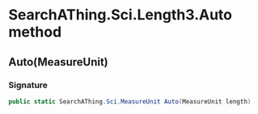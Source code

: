 # SearchAThing.Sci.Length3.Auto method
## Auto(MeasureUnit)
### Signature
```csharp
public static SearchAThing.Sci.MeasureUnit Auto(MeasureUnit length)
```
